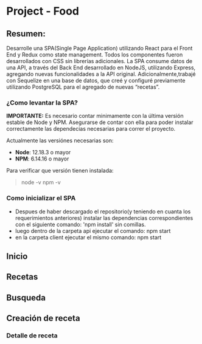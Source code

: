 # Project - Food

## Resumen:
Desarrolle una SPA(Single Page Application) utilizando React para el Front End y Redux como state management. Todos los componentes fueron desarrollados con CSS sin librerías adicionales.
La SPA consume datos de una API, a través del Back End desarrollado en NodeJS, utilizando Express, agregando nuevas funcionalidades a la API original.
Adicionalmente,trabajé con Sequelize en una base de datos, que creé y configuré previamente utilizando PostgreSQL para el agregado de nuevas “recetas”.

### ¿Como levantar la SPA?

__IMPORTANTE:__ Es necesario contar minimamente con la última versión estable de Node y NPM. Asegurarse de contar con ella para poder instalar correctamente las dependecias necesarias para correr el proyecto.

Actualmente las versiónes necesarias son:

 * __Node__: 12.18.3 o mayor
 * __NPM__: 6.14.16 o mayor

Para verificar que versión tienen instalada:

> node -v
> npm -v

### Como inicializar el SPA

- Despues de haber descargado el repositorio(y teniendo en cuanta los requerimientos anteriores) instalar las dependencias correspondientes con el siguiente comando: 'npm install' sin comillas.
- luego dentro de la carpeta api ejecutar el comando: npm start
- en la carpeta client ejecutar el mismo comando: npm start

## Inicio


## Recetas


## Busqueda


## Creación de receta


### Detalle de receta

